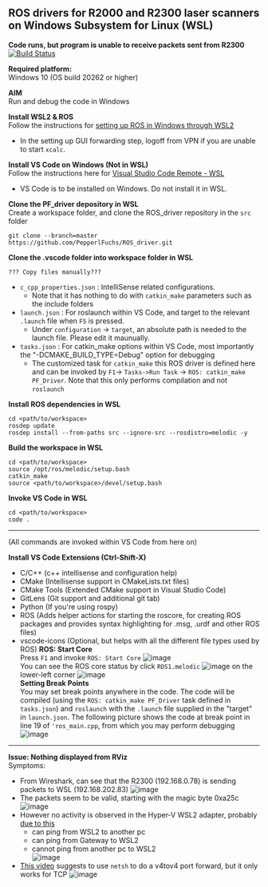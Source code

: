 ## ROS drivers for R2000 and R2300 laser scanners on Windows Subsystem for Linux (WSL) 
**Code runs, but program is unable to receive packets sent from R2300**
[![Build Status](https://travis-ci.org/PepperlFuchs/ROS_driver.svg?branch=wsl-vscode)](https://github.com/wsaihopfsg/ROS_driver/tree/wsl-vscode)

**Required platform:**  
Windows 10 (OS build 20262 or higher)
  
**AIM**  
Run and debug the code in Windows

**Install WSL2 & ROS**  
Follow the instructions for [setting up ROS in Windows through WSL2](https://jack-kawell.com/2020/06/12/ros-wsl2/)
* In the setting up GUI forwarding step, logoff from VPN if you are unable to start `xcalc`.

**Install VS Code on Windows (Not in WSL)**  
Follow the instructions here for [Visual Studio Code Remote - WSL](https://code.visualstudio.com/docs/remote/wsl)
* VS Code is to be installed on Windows. Do not install it in WSL.

**Clone the PF_driver depository in WSL**  
Create a workspace folder, and clone the ROS_driver repository in the `src` folder
```
git clone --branch=master https://github.com/PepperlFuchs/ROS_driver.git
```
**Clone the .vscode folder into workspace folder in WSL**
```
??? Copy files manually???
```
  * `c_cpp_properties.json` : IntelliSense related configurations.
    - Note that it has nothing to do with `catkin_make` parameters such as the include folders
  * `launch.json` : For roslaunch within VS Code, and target to the relevant `.launch` file when `F5` is pressed.
    - Under `configuration` -> `target`, an absolute path is needed to the launch file. Please edit it maunually.
  * `tasks.json` : For catkin_make options within VS Code, most importantly the "-DCMAKE_BUILD_TYPE=Debug" option for debugging
    - The customized task for `catkin_make` this ROS driver is defined here and can be invoked by `F1`-> `Tasks->Run Task` -> `ROS: catkin_make PF_Driver`. Note that this only performs compilation and not `roslaunch`

**Install ROS dependencies in WSL**  
```
cd <path/to/workspace>
rosdep update
rosdep install --from-paths src --ignore-src --rosdistro=melodic -y
```
**Build the workspace in WSL**  
```
cd <path/to/workspace>
source /opt/ros/melodic/setup.bash
catkin_make
source <path/to/workspace>/devel/setup.bash
```
**Invoke VS Code in WSL**  
```
cd <path/to/workspace>
code .
```
---  
(All commands are invoked within VS Code from here on)  

**Install VS Code Extensions (Ctrl-Shift-X)**  
  * C/C++ (c++ intellisense and configuration help)
  * CMake (Intellisense support in CMakeLists.txt files)
  * CMake Tools (Extended CMake support in Visual Studio Code)
  * GitLens (Git support and additional git tab)
  * Python (If you're using rospy)
  * ROS (Adds helper actions for starting the roscore, for creating ROS packages and provides syntax highlighting for .msg, .urdf and other ROS files)
  * vscode-icons (Optional, but helps with all the different file types used by ROS)
**ROS: Start Core**  
Press `F1` and invoke `ROS: Start Core`
![image](https://user-images.githubusercontent.com/75309631/101986403-907a6c00-3cc8-11eb-8311-93fdc97a4b35.png)  
You can see the ROS core status by click `ROS1.melodic` ![image](https://user-images.githubusercontent.com/75309631/101986499-15fe1c00-3cc9-11eb-9b12-b87fa7b2d926.png)
on the lower-left corner
![image](https://user-images.githubusercontent.com/75309631/101986539-56f63080-3cc9-11eb-89b4-3d0084fe0e4d.png)  
**Setting Break Points**  
You may set break points anywhere in the code. The code will be compiled (using the `ROS: catkin_make PF_Driver` task defined in `tasks.json`) and `roslaunch` with the `.launch` file supplied in the "target" in `launch.json`. The following picture shows the code at break point in line 19 of `'ros_main.cpp`, from which you may perform debugging
![image](https://user-images.githubusercontent.com/75309631/101986850-7e4dfd00-3ccb-11eb-9a75-5e47ffeb82b9.png)  

---  
**Issue: Nothing displayed from RViz**  
Symptoms:
  * From Wireshark, can see that the R2300 (192.168.0.78) is sending packets to WSL (192.168.202.83)
    ![image](https://user-images.githubusercontent.com/75309631/102000901-23e28a00-3d27-11eb-8c11-0f9c7297cc1f.png)
  * The packets seem to be valid, starting with the magic byte 0xa25c
    ![image](https://user-images.githubusercontent.com/75309631/102000918-4a082a00-3d27-11eb-8cff-d63c2ff80451.png)
  * However no activity is observed in the Hyper-V WSL2 adapter, probably [due to this](https://docs.microsoft.com/en-us/windows/wsl/compare-versions#accessing-a-wsl-2-distribution-from-your-local-area-network-lan)
    - can ping from WSL2 to another pc
    - can ping from Gateway to WSL2
    - cannot ping from another pc to WSL2  
    ![image](https://user-images.githubusercontent.com/75309631/102061375-5f1bb080-3e2e-11eb-9ee6-fadcf629fb32.png)
  * [This video](https://www.youtube.com/watch?v=yCK3easuYm4) suggests to use `netsh` to do a v4tov4 port forward, but it only works for TCP
    ![image](https://user-images.githubusercontent.com/75309631/102082801-8a61c800-3e4d-11eb-9ab1-3dfdec305e1c.png)


